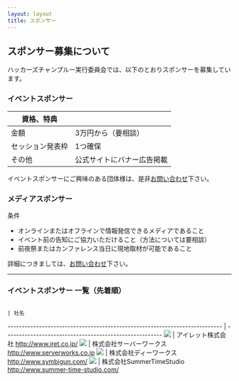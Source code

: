 ```yaml
---
layout: layout
title: スポンサー
---
```



スポンサー募集について
--------------------------------------------------------------------------------

ハッカーズチャンプルー実行委員会では、以下のとおりスポンサーを募集しています。

### イベントスポンサー

資格、特典       |                            |
---------------- | -------------------------- |
金額             | 3万円から（要相談）        |
セッション発表枠 | 1つ確保                    |
その他           | 公式サイトにバナー広告掲載 |

イベントスポンサーにご興味のある団体様は、是非[お問い合わせ](https://docs.google.com/forms/d/1MGJ4bVv8hpyXeLjvcGzZDpl838ZGHPA_plLqX_BJSbA/viewform)下さい。


### メディアスポンサー

条件

* オンラインまたはオフラインで情報発信できるメディアであること
* イベント前の告知にご協力いただけること（方法については要相談）
* 前夜祭またはカンファレンス当日に現地取材が可能であること

詳細につきましては、[お問い合わせ](https://docs.google.com/forms/d/1MGJ4bVv8hpyXeLjvcGzZDpl838ZGHPA_plLqX_BJSbA/viewform)下さい。

-----

### イベントスポンサー 一覧（先着順）
                                                                            | 社名
--------------------------------------------------------------------------- | -------------------------------------------------------
![](http://cdn.aws-plus.com/images/logo.gif)                                | アイレット株式会社 http://www.iret.co.jp/
![](http://www.serverworks.co.jp/wp-content/themes/wag/img/common/logo.gif) | 株式会社サーバーワークス http://www.serverworks.co.jp
![](http://www.symbigun.com/img/logo.png) | 株式会社ディーワークス http://www.symbigun.com/
![](http://www.summer-time-studio.com/images/top/logo.png) | 株式会社SummerTimeStudio http://www.summer-time-studio.com/
